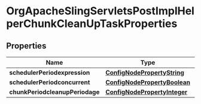 
# OrgApacheSlingServletsPostImplHelperChunkCleanUpTaskProperties

## Properties
Name | Type | Description | Notes
------------ | ------------- | ------------- | -------------
**schedulerPeriodexpression** | [**ConfigNodePropertyString**](ConfigNodePropertyString.md) |  |  [optional]
**schedulerPeriodconcurrent** | [**ConfigNodePropertyBoolean**](ConfigNodePropertyBoolean.md) |  |  [optional]
**chunkPeriodcleanupPeriodage** | [**ConfigNodePropertyInteger**](ConfigNodePropertyInteger.md) |  |  [optional]



